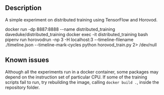 ## Description
A simple experiment on distributed training using TensorFlow and Horovod.

docker run -dp 8887:8888 --name distributed_training daveduke/distributed_training
docker exec -it distributed_training bash
pipenv run horovodrun -np 3 -H localhost:3 --timeline-filename ./timeline.json --timeline-mark-cycles python horovod_train.py 2> /dev/null

## Known issues
Although all the experiments run in a docker container, some packages may depend on the instruction set of particular CPU. If some of the training scripts fail to run, try rebuilding the image, calling `docker build .`, inside the repository folder.
